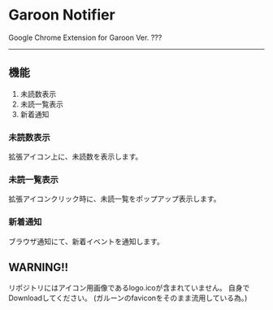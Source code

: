 # Garoon Notifier
Google Chrome Extension for Garoon Ver. ???

---

## 機能
1. 未読数表示
2. 未読一覧表示
3. 新着通知

### 未読数表示
拡張アイコン上に、未読数を表示します。

### 未読一覧表示
拡張アイコンクリック時に、未読一覧をポップアップ表示します。

### 新着通知
ブラウザ通知にて、新着イベントを通知します。

## WARNING!!
リポジトリにはアイコン用画像であるlogo.icoが含まれていません。
自身でDownloadしてください。
(ガルーンのfaviconをそのまま流用している為。)
